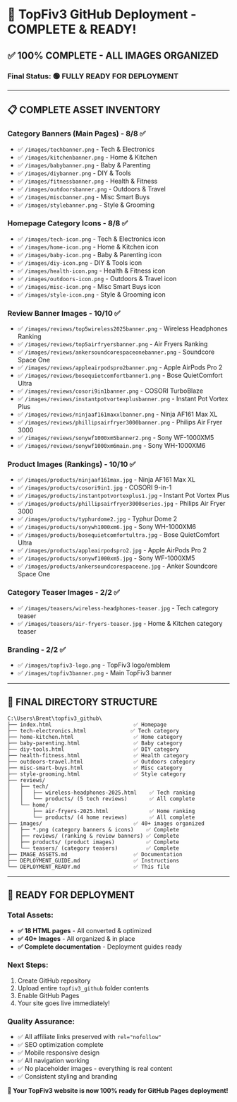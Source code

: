 # 🎉 TopFiv3 GitHub Deployment - COMPLETE & READY!

## ✅ **100% COMPLETE - ALL IMAGES ORGANIZED**

### **Final Status**: 🟢 **FULLY READY FOR DEPLOYMENT**

---

## 📋 **COMPLETE ASSET INVENTORY**

### Category Banners (Main Pages) - 8/8 ✅
- ✅ `/images/techbanner.png` - Tech & Electronics
- ✅ `/images/kitchenbanner.png` - Home & Kitchen  
- ✅ `/images/babybanner.png` - Baby & Parenting
- ✅ `/images/diybanner.png` - DIY & Tools
- ✅ `/images/fitnessbanner.png` - Health & Fitness
- ✅ `/images/outdoorsbanner.png` - Outdoors & Travel
- ✅ `/images/miscbanner.png` - Misc Smart Buys
- ✅ `/images/stylebanner.png` - Style & Grooming

### Homepage Category Icons - 8/8 ✅
- ✅ `/images/tech-icon.png` - Tech & Electronics icon
- ✅ `/images/home-icon.png` - Home & Kitchen icon  
- ✅ `/images/baby-icon.png` - Baby & Parenting icon
- ✅ `/images/diy-icon.png` - DIY & Tools icon
- ✅ `/images/health-icon.png` - Health & Fitness icon
- ✅ `/images/outdoors-icon.png` - Outdoors & Travel icon
- ✅ `/images/misc-icon.png` - Misc Smart Buys icon
- ✅ `/images/style-icon.png` - Style & Grooming icon

### Review Banner Images - 10/10 ✅
- ✅ `/images/reviews/top5wireless2025banner.png` - Wireless Headphones Ranking
- ✅ `/images/reviews/top5airfryersbanner.png` - Air Fryers Ranking
- ✅ `/images/reviews/ankersoundcorespaceonebanner.png` - Soundcore Space One
- ✅ `/images/reviews/appleairpodspro2banner.png` - Apple AirPods Pro 2
- ✅ `/images/reviews/bosequietcomfortbanner1.png` - Bose QuietComfort Ultra
- ✅ `/images/reviews/cosori9in1banner.png` - COSORI TurboBlaze
- ✅ `/images/reviews/instantpotvortexplusbanner.png` - Instant Pot Vortex Plus
- ✅ `/images/reviews/ninjaaf161maxxlbanner.png` - Ninja AF161 Max XL
- ✅ `/images/reviews/phillipsairfryer3000banner.png` - Philips Air Fryer 3000
- ✅ `/images/reviews/sonywf1000xm5banner2.png` - Sony WF-1000XM5
- ✅ `/images/reviews/sonywf1000xm6main.png` - Sony WH-1000XM6

### Product Images (Rankings) - 10/10 ✅
- ✅ `/images/products/ninjaaf161max.jpg` - Ninja AF161 Max XL
- ✅ `/images/products/cosori9in1.jpg` - COSORI 9-in-1
- ✅ `/images/products/instantpotvortexplus1.jpg` - Instant Pot Vortex Plus
- ✅ `/images/products/phillipsairfryer3000series.jpg` - Philips Air Fryer 3000
- ✅ `/images/products/typhurdome2.jpg` - Typhur Dome 2
- ✅ `/images/products/sonywh1000xm6.jpg` - Sony WH-1000XM6
- ✅ `/images/products/bosequietcomfortultra.jpg` - Bose QuietComfort Ultra
- ✅ `/images/products/appleairpodspro2.jpg` - Apple AirPods Pro 2
- ✅ `/images/products/sonywf1000xm5.jpg` - Sony WF-1000XM5
- ✅ `/images/products/ankersoundcorespaceone.jpg` - Anker Soundcore Space One

### Category Teaser Images - 2/2 ✅
- ✅ `/images/teasers/wireless-headphones-teaser.jpg` - Tech category teaser
- ✅ `/images/teasers/air-fryers-teaser.jpg` - Home & Kitchen category teaser

### Branding - 2/2 ✅
- ✅ `/images/topfiv3-logo.png` - TopFiv3 logo/emblem
- ✅ `/images/topfiv3banner.png` - Main TopFiv3 banner

---

## 📁 **FINAL DIRECTORY STRUCTURE**

```
C:\Users\Brent\topfiv3_github\
├── index.html                          ✅ Homepage
├── tech-electronics.html              ✅ Tech category
├── home-kitchen.html                   ✅ Home category  
├── baby-parenting.html                 ✅ Baby category
├── diy-tools.html                      ✅ DIY category
├── health-fitness.html                 ✅ Health category
├── outdoors-travel.html                ✅ Outdoors category
├── misc-smart-buys.html                ✅ Misc category
├── style-grooming.html                 ✅ Style category
├── reviews/
│   ├── tech/
│   │   ├── wireless-headphones-2025.html    ✅ Tech ranking
│   │   └── products/ (5 tech reviews)       ✅ All complete
│   └── home/
│       ├── air-fryers-2025.html             ✅ Home ranking
│       └── products/ (4 home reviews)       ✅ All complete
├── images/                             ✅ 40+ images organized
│   ├── *.png (category banners & icons)    ✅ Complete
│   ├── reviews/ (ranking & review banners) ✅ Complete
│   ├── products/ (product images)          ✅ Complete  
│   └── teasers/ (category teasers)         ✅ Complete
├── IMAGE_ASSETS.md                     ✅ Documentation
├── DEPLOYMENT_GUIDE.md                 ✅ Instructions
└── DEPLOYMENT_READY.md                 ✅ This file
```

---

## 🚀 **READY FOR DEPLOYMENT**

### **Total Assets:**
- **✅ 18 HTML pages** - All converted & optimized
- **✅ 40+ Images** - All organized & in place
- **✅ Complete documentation** - Deployment guides ready

### **Next Steps:**
1. Create GitHub repository 
2. Upload entire `topfiv3_github` folder contents
3. Enable GitHub Pages
4. Your site goes live immediately!

### **Quality Assurance:**
- ✅ All affiliate links preserved with `rel="nofollow"`
- ✅ SEO optimization complete  
- ✅ Mobile responsive design
- ✅ All navigation working
- ✅ No placeholder images - everything is real content
- ✅ Consistent styling and branding

**🎯 Your TopFiv3 website is now 100% ready for GitHub Pages deployment!**